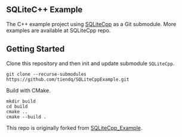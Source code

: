 SQLiteC++ Example
-----------------

The C++ example project using [SQLiteCpp](https://github.com/tiendq/SQLiteCpp) as a Git submodule. More examples are available at SQLiteCpp repo.

## Getting Started

Clone this repository and then init and update submodule `SQLiteCpp`.

```shell
git clone --recurse-submodules https://github.com/tiendq/SQLiteCppExample.git
```

Build with CMake.

```shell
mkdir build
cd build
cmake ..
cmake --build .
```

This repo is originally forked from [SQLiteCpp_Example](https://github.com/SRombauts/SQLiteCpp_Example).
